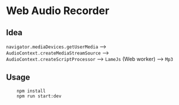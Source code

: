 # Web Audio Recorder

## Idea

`navigator.mediaDevices.getUserMedia` 
	--> `AudioContext.createMediaStreamSource` 
		--> `AudioContext.createScriptProcessor` 
			--> `LameJs` (Web worker)
				--> `Mp3`

## Usage

```
	npm install
	npm run start:dev
```